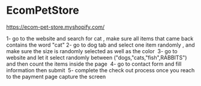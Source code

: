 # EcomPetStore
https://ecom-pet-store.myshopify.com/ 

1- go to the website and search for cat , make sure all items that came back contains the word "cat"
2- go to dog tab and select one item randomly , and make sure the size is randomly selected as well as the color 
3- go to website and let it select randomly between ("dogs,"cats,"fish",RABBITS") and then count the items inside the page 
4- go to contact form and fill information then submit 
5- complete the check out process once you reach to the payment page capture the screen
